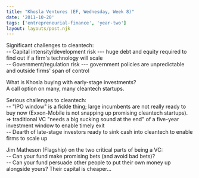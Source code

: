 ```yaml
---
title: "Khosla Ventures (EF, Wednesday, Week 8)"
date: '2011-10-20'
tags: ['entrepreneurial-finance', 'year-two']
layout: layouts/post.njk
---
```


Significant challenges to cleantech:\
-- Capital intensity/development risk --- huge debt and equity required to find out if a firm's technology will scale\
-- Government/regulation risk --- government policies are unpredictable and outside firms' span of control

What is Khosla buying with early-stage investments?\
A call option on many, many cleantech startups.

Serious challenges to cleantech:\
-- "IPO window" is a fickle thing; large incumbents are not really ready to buy now (Exxon-Mobile is not snapping up promising cleantech startups). => traditional VC "needs a big sucking sound at the end" of a five-year investment window to enable timely exit\
-- Dearth of late-stage investors ready to sink cash into cleantech to enable firms to scale up

Jim Matheson (Flagship) on the two critical parts of being a VC:\
-- Can your fund make promising bets (and avoid bad bets)?\
-- Can your fund persuade other people to put their own money up alongside yours? Their capital is cheaper...
